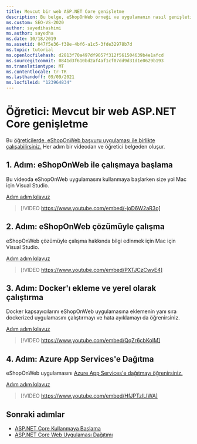 ```yaml
---
title: Mevcut bir web ASP.NET Core genişletme
description: Bu belge, eShopOnWeb örneği ve uygulamanın nasıl genişletilene ASP.NET Core içerir.
ms.custom: SEO-VS-2020
author: sayedihashimi
ms.author: sayedha
ms.date: 10/18/2019
ms.assetid: 047f5e36-f38e-4bf6-a1c5-3fde32978b7d
ms.topic: tutorial
ms.openlocfilehash: d2813f70a497df9057f312f561504639b4e1afcd
ms.sourcegitcommit: 0841d3f610bd2af4af1cf07dd9d31d1e0629b193
ms.translationtype: MT
ms.contentlocale: tr-TR
ms.lasthandoff: 09/09/2021
ms.locfileid: "123964834"
---
```

# <a name="tutorial-extending-an-existing-aspnet-core-web-application"></a>Öğretici: Mevcut bir web ASP.NET Core genişletme

Bu [öğreticilerde, eShopOnWeb başvuru uygulaması ile birlikte çalışabilirsiniz.](https://github.com/dotnet-architecture/eShopOnWeb) Her adım bir videodan ve öğretici belgeden oluşur.

## <a name="step-1-getting-started-with-eshoponweb"></a>1. Adım: eShopOnWeb ile çalışmaya başlama

Bu videoda eShopOnWeb uygulamasını kullanmaya başlarken size yol Mac için Visual Studio.

[Adım adım kılavuz](https://github.com/dotnet-architecture/eShopOnWeb/wiki/Getting-Started-for-Beginners-with-Visual-Studio-for-Mac)

> [!VIDEO https://www.youtube.com/embed/-joD6W2aR3o]

## <a name="step-2-working-with-the-eshoponweb-solution"></a>2. Adım: eShopOnWeb çözümüyle çalışma

eShopOnWeb çözümüyle çalışma hakkında bilgi edinmek için Mac için Visual Studio.

[Adım adım kılavuz](https://github.com/dotnet-architecture/eShopOnWeb/wiki/Working-with-the-Project-and-Adding-New-Features-using-Visual-Studio-for-Mac)

> [!VIDEO https://www.youtube.com/embed/PXTJCzCwvE4]

## <a name="step-3-adding-docker-and-running-it-locally"></a>3. Adım: Docker'ı ekleme ve yerel olarak çalıştırma

Docker kapsayıcılarını eShopOnWeb uygulamasına eklemenin yanı sıra dockerized uygulamasını çalıştırmayı ve hata ayıklamayı da öğrenirsiniz.

[Adım adım kılavuz](https://github.com/dotnet-architecture/eShopOnWeb/wiki/03b.-Running-Locally-on-a-Linux-Container-from-Visual-Studio-for-Mac)

> [!VIDEO https://www.youtube.com/embed/QqZr6cbKoIM]

## <a name="step-4-deploying-to-azure-app-services"></a>4. Adım: Azure App Services'e Dağıtma

eShopOnWeb uygulamasını [Azure App Services'e dağıtmayı öğrenirsiniz.](https://azure.microsoft.com/services/app-service/)

[Adım adım kılavuz](https://github.com/dotnet-architecture/eShopOnWeb/wiki/01b.-Deploying-to-Azure-App-Service-from-Visual-Studio-for-Mac)

> [!VIDEO https://www.youtube.com/embed/HfJPTzlLIWA]

## <a name="next-steps"></a>Sonraki adımlar

 - [ASP.NET Core Kullanmaya Başlama](asp-net-core.md)
 - [ASP.NET Core Web Uygulaması Dağıtımı](web-app-deployment.md)
